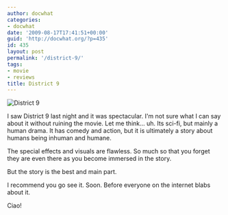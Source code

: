 ```yaml
---
author: docwhat
categories:
- docwhat
date: '2009-08-17T17:41:51+00:00'
guid: 'http://docwhat.org/?p=435'
id: 435
layout: post
permalink: '/district-9/'
tags:
- movie
- reviews
title: District 9
---
```


![District
9](https://upload.wikimedia.org/wikipedia/en/d/d7/District_nine_ver2.jpg)

I saw District 9 last night and it was spectacular. I'm not sure what I
can say about it without ruining the movie. Let me think... uh. Its
sci-fi, but mainly a human drama. It has comedy and action, but it is
ultimately a story about humans being inhuman and humane.

The special effects and visuals are flawless. So much so that you forget
they are even there as you become immersed in the story.

But the story is the best and main part.

I recommend you go see it. Soon. Before everyone on the internet blabs
about it.

Ciao!
